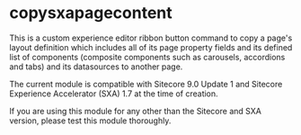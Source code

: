 # copysxapagecontent
This is a custom experience editor ribbon button command to copy a page's layout definition which includes all of its page property fields and its defined list of components (composite components such as carousels, accordions and tabs) and its datasources to another page.

The current module is compatible with Sitecore 9.0 Update 1 and Sitecore Experience Accelerator (SXA) 1.7 at the time of creation.

If you are using this module for any other than the Sitecore and SXA version, please test this module thoroughly.


